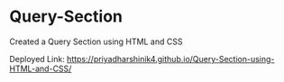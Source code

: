 # Query-Section
Created a Query Section using HTML and CSS

Deployed Link:
https://priyadharshinik4.github.io/Query-Section-using-HTML-and-CSS/
